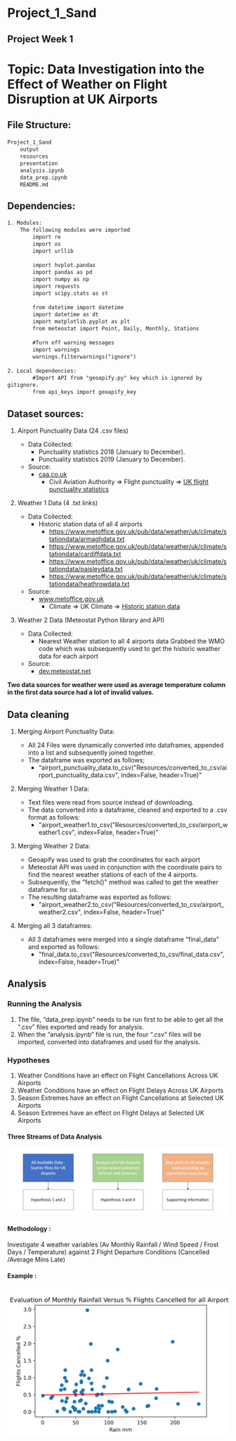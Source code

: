 # Project_1_Sand

## Project Week 1 


# Topic: Data Investigation into the Effect of Weather on Flight Disruption at UK Airports


## File Structure:
    Project_1_Sand
        output
        resources
        presentation
        analysis.ipynb
        data_prep.ipynb
        README.md

## Dependencies:
    1. Modules:
        The following modules were imported
            import re
            import os
            import urllib
    
            import hvplot.pandas
            import pandas as pd
            import numpy as np
            import requests
            import scipy.stats as st
    
            from datetime import datetime
            import datetime as dt
            import matplotlib.pyplot as plt
            from meteostat import Point, Daily, Monthly, Stations
    
            #Turn off warning messages
            import warnings
            warnings.filterwarnings("ignore")

    2. Local dependencies:
            #Import API from "geoapify.py" key which is ignored by gitignore.
            from api_keys import geoapify_key

## Dataset sources:
1. Airport Punctuality Data (24 .csv files)
    * Data Collected:
        * Punctuality statistics 2018 (January to December).
        * Punctuality statistics 2019 (January to December).
    * Source:
        * [caa.co.uk](https://www.caa.co.uk/)
            * Civil Aviation Authority => Flight punctuality => [UK flight punctuality statistics](https://www.caa.co.uk/data-and-analysis/uk-aviation-market/flight-punctuality/uk-flight-punctuality-statistics/)

2. Weather 1 Data (4 .txt links)
    * Data Collected:
        * Historic station data of all 4 airports
            * https://www.metoffice.gov.uk/pub/data/weather/uk/climate/stationdata/armaghdata.txt
            * https://www.metoffice.gov.uk/pub/data/weather/uk/climate/stationdata/cardiffdata.txt
            * https://www.metoffice.gov.uk/pub/data/weather/uk/climate/stationdata/paisleydata.txt
            * https://www.metoffice.gov.uk/pub/data/weather/uk/climate/stationdata/heathrowdata.txt
    * Source:
        * www.metoffice.gov.uk
            * Climate => UK Climate => [Historic station data](https://www.metoffice.gov.uk/research/climate/maps-and-data/historic-station-data)

3. Weather 2 Data (Meteostat Python library and API)
    * Data Collected:
        * Nearest Weather station to all 4 airports data
        Grabbed the WMO code which was subsequently used to get the historic weather data for each airport
    * Source:
        * [dev.meteostat.net](https://dev.meteostat.net/)

**Two data sources for weather were used as average temperature column in the first data source had a lot of invalid values.**

## Data cleaning
1. Merging Airport Punctuality Data:
    * All 24 Files were dynamically converted into dataframes, appended into a list and subsequently joined together.
    * The dataframe was exported as follows; 
        * “airport_punctuality_data.to_csv("Resources/converted_to_csv/airport_punctuality_data.csv", index=False, header=True)”

2. Merging Weather 1 Data:
    * Text files were read from source instead of downloading.
    * The data converted into a dataframe, cleaned and exported to a .csv format as follows:
        * "airport_weather1.to_csv("Resources/converted_to_csv/airport_weather1.csv", index=False, header=True)"

3. Merging Weather 2 Data:
    * Geoapify was used to grab the coordinates for each airport
    * Meteostat API was used in conjunction with the coordinate pairs to find the nearest weather stations of each of the 4 airports.
    * Subsequently, the "fetch()" method was called to get the weather dataframe for us.
    * The resulting dataframe was exported as follows:
        * "airport_weather2.to_csv("Resources/converted_to_csv/airport_weather2.csv", index=False, header=True)"

4. Merging all 3 dataframes:
    * All 3 dataframes were merged into a single dataframe "final_data" and exported as follows:
        * "final_data.to_csv("Resources/converted_to_csv/final_data.csv", index=False, header=True)"


## Analysis

### Running the Analysis
1. The file, “data_prep.ipynb” needs to be run first to be able to get all the “.csv” files exported and ready for analysis.
2. When the “analysis.ipynb” file is run, the four “.csv” files will be imported, converted into dataframes and used for the analysis.

### Hypotheses
1. Weather Conditions have an effect on Flight Cancellations Across UK Airports
2. Weather Conditions have an effect on Flight Delays Across UK Airports
3. Season Extremes have an effect on Flight Cancellations at Selected UK Airports
4. Season Extremes have an effect on Flight Delays at Selected UK Airports

#### Three Streams of Data Analysis
![3 Streams of Data Analysis](images/_3_streams_of_data_analysis.png)

#### Methodology : 
Investigate 4 weather variables
(Av Monthly Rainfall / Wind Speed / Frost Days / Temperature) against  2 Flight Departure Conditions (Cancelled /Average Mins Late)

#### Example : 
![Example1](output/cancldvrain.png)



